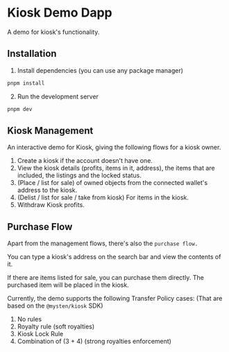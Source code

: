 # Kiosk Demo Dapp

A demo for kiosk's functionality.

## Installation


1. Install dependencies (you can use any package manager)
```sh
pnpm install
```

2. Run the development server

```sh
pnpm dev
```


## Kiosk Management

An interactive demo for Kiosk, giving the following flows for a kiosk owner.

1. Create a kiosk if the account doesn't have one.
2. View the kiosk details (profits, items in it, address), the items that are included, the listings and the locked status.
3. (Place / list for sale) of owned objects from the connected wallet's address to the kiosk.
4. (Delist / list for sale / take from kiosk) For items in the kiosk.
5. Withdraw Kiosk profits.


## Purchase Flow

Apart from the management flows, there's also the `purchase flow.`

You can type a kiosk's address on the search bar and view the contents of it.

If there are items listed for sale, you can purchase them directly. The purchased item will be placed in the kiosk.

Currently, the demo supports the following Transfer Policy cases:
(That are based on the `@mysten/kiosk` SDK)

1. No rules
2. Royalty rule (soft royalties)
3. Kiosk Lock Rule 
4. Combination of (3 + 4) (strong royalties enforcement)
